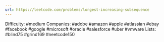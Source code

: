 ```yaml
---
url: https://leetcode.com/problems/longest-increasing-subsequence
---
```


Difficulty: #medium
Companies: #adobe #amazon #apple #atlassian #ebay #facebook #google #microsoft #oracle #salesforce #uber #vmware
Lists: #blind75 #grind169 #neetcode150
